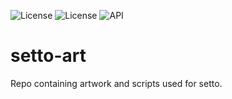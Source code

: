 ![License](https://badgen.net/badge/License/CC0/white) ![License](https://badgen.net/badge/Nounish/100/green) ![API](https://badgen.net/badge/API/GraphQL) 
# setto-art
Repo containing artwork and scripts used for setto.

